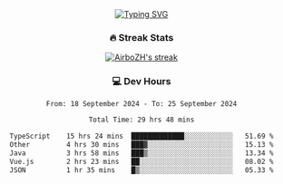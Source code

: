
<div align="center">
  <a href="https://git.io/typing-svg"><img src="https://readme-typing-svg.demolab.com?font=Fira+Code&size=30&pause=1000&color=33F7F5&center=true&vCenter=true&width=435&lines=Hi+there+%F0%9F%91%8B+I+am+AirboZH+;Welcome+to+my+Github" alt="Typing SVG" /></a>

<h3>🔥 Streak Stats</h3>

<!-- GitHub Readme Streak Stats - https://github.com/DenverCoder1/github-readme-streak-stats -->
<p>
  <a href="https://github.com/DenverCoder1/github-readme-streak-stats">
    <img title="🔥 Get streak stats for your profile at git.io/streak-stats" alt="AirboZH's streak" src="https://streak-stats.demolab.com/?user=AirboZH&theme=monokai-metallian&hide_border=true"/>
  </a>
</p>

<h3>💻 Dev Hours</h3>
<!--START_SECTION:waka-->

```txt
From: 18 September 2024 - To: 25 September 2024

Total Time: 29 hrs 48 mins

TypeScript    15 hrs 24 mins  █████████████░░░░░░░░░░░░   51.69 %
Other         4 hrs 30 mins   ███▓░░░░░░░░░░░░░░░░░░░░░   15.13 %
Java          3 hrs 58 mins   ███▒░░░░░░░░░░░░░░░░░░░░░   13.34 %
Vue.js        2 hrs 23 mins   ██░░░░░░░░░░░░░░░░░░░░░░░   08.02 %
JSON          1 hr 35 mins    █▒░░░░░░░░░░░░░░░░░░░░░░░   05.33 %
```

<!--END_SECTION:waka-->
</div>  
